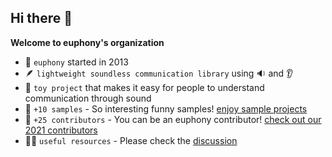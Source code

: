 ## Hi there 👋

**Welcome to euphony's organization**

- 🚶 `euphony` started in 2013
- 🪶 `lightweight soundless communication library` using 🔉 and 👂 
- 🤖 `toy project` that makes it easy for people to understand communication through sound  
- 🍿 `+10 samples` - So interesting funny samples! [enjoy sample projects](https://github.com/euphony-io/euphony#sample-projects)
- 🧙 `+25 contributors` - You can be an euphony contributor! [check out our 2021 contributors](https://github.com/orgs/euphony-io/discussions/126)
- 👩‍💻 `useful resources` - Please check the [discussion](https://github.com/orgs/euphony-io/discussions)
